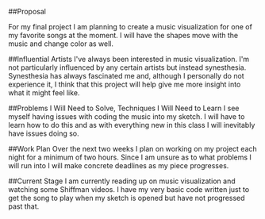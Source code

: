 ##Proposal

For my final project I am planning to create a music visualization for one of my favorite songs at the moment. I will have the shapes move with the music and change color as well.

##Influential Artists
I've always been interested in music visualization. I'm not particularly influenced by any certain artists but instead synesthesia. Synesthesia has always fascinated me and, although I personally do not experience it, I think that this project will help give me more insight into what it might feel like.

##Problems I Will Need to Solve, Techniques I Will Need to Learn
I see myself having issues with coding the music into my sketch. I will have to learn how to do this and as with everything new in this class I will inevitably have issues doing so.

##Work Plan
Over the next two weeks I plan on working on my project each night for a minimum of two hours. Since I am unsure as to what problems I will run into I will make concrete deadlines as my piece progresses.

##Current Stage
I am currently reading up on music visualization and watching some Shiffman videos. I have my very basic code written just to get the song to play when my sketch is opened but have not progressed past that.
